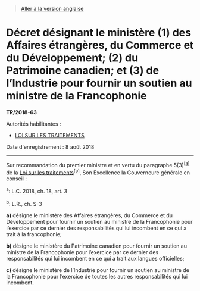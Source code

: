 > [Aller à la version anglaise](/en/Regulations/Statutory%20Instruments/2018/63.md)

# Décret désignant le ministère (1) des Affaires étrangères, du Commerce et du Développement; (2) du Patrimoine canadien; et (3) de l’Industrie pour fournir un soutien au ministre de la Francophonie

**TR/2018-63**

Autorités habilitantes : 
- [LOI SUR LES TRAITEMENTS](/fr/Lois/Lois%20révisées%20du%20Canada/S/S-3.md)

Date d'enregistrement : 8 août 2018

----------

Sur recommandation du premier ministre et en vertu du paragraphe 5(3)<sup><a href='#nbp_81000-3-1660-F_hq_21414'>[a]</a></sup> de la [Loi sur les traitements](/fr/Lois/Lois%20révisées%20du%20Canada/S/S-3.md)<sup><a href='#nbp_81000-3-1660-F_hq_21415'>[b]</a></sup>, Son Excellence la Gouverneure générale en conseil :

<a name='nbp_81000-3-1660-F_hq_21414'><sup>a</sup></a>: L.C. 2018, ch. 18, art. 3<br />

<a name='nbp_81000-3-1660-F_hq_21415'><sup>b</sup></a>: L.R., ch. S-3<br />

**a)** désigne le ministère des Affaires étrangères, du Commerce et du Développement pour fournir un soutien au ministre de la Francophonie pour l’exercice par ce dernier des responsabilités qui lui incombent en ce qui a trait à la francophonie;



**b)** désigne le ministère du Patrimoine canadien pour fournir un soutien au ministre de la Francophonie pour l’exercice par ce dernier des responsabilités qui lui incombent en ce qui a trait aux langues officielles;



**c)** désigne le ministère de l’Industrie pour fournir un soutien au ministre de la Francophonie pour l’exercice de toutes les autres responsabilités qui lui incombent.




